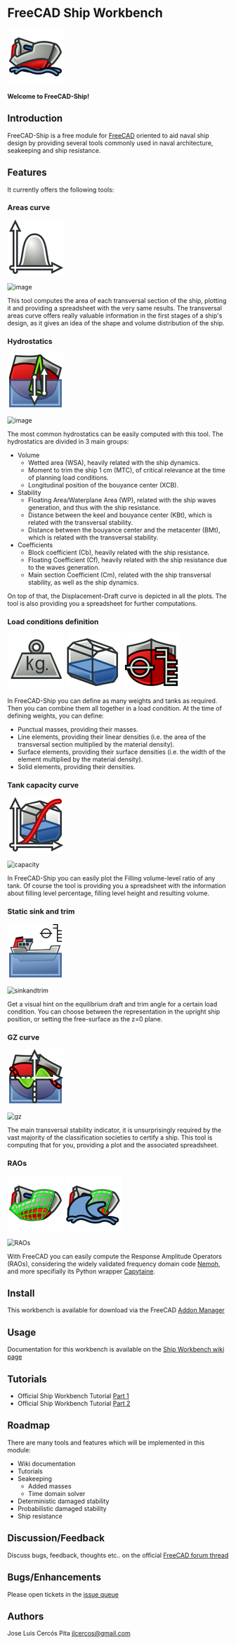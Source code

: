 # FreeCAD Ship Workbench

![Ship Workbench Logo](freecad/ship/resources/icons/Ship_Logo.svg)

**Welcome to FreeCAD-Ship!**

## Introduction
FreeCAD-Ship is a free module for [FreeCAD](https://www.freecadweb.org) oriented to aid naval ship design by providing several tools commonly used in naval architecture, seakeeping and ship resistance.

## Features
It currently offers the following tools:

### Areas curve

![Ship_AreaCurve Icon](freecad/ship/resources/icons/Ship_AreaCurve.svg)

![image](https://user-images.githubusercontent.com/4140247/128526169-e2575abd-cadf-4694-bdc7-d59530db1fed.png)

This tool computes the area of each transversal section of the ship, plotting it and providing a spreadsheet with the very same results. The transversal areas curve offers really valuable information in the first stages of a ship's design, as it gives an idea of the shape and volume distribution of the ship.

### Hydrostatics

![Ship_Hydrostatics Icon](freecad/ship/resources/icons/Ship_Hydrostatics.svg)

![image](https://user-images.githubusercontent.com/4140247/128526205-447f70aa-bbee-4631-9914-320ceab0c1b4.png)

The most common hydrostatics can be easily computed with this tool. The hydrostatics are divided in 3 main groups:

 - Volume
   - Wetted area (WSA), heavily related with the ship dynamics.
   - Moment to trim the ship 1 cm (MTC), of critical relevance at the time of planning load conditions.
   - Longitudinal position of the bouyance center (XCB).
 - Stability
   - Floating Area/Waterplane Area (WP), related with the ship waves generation, and thus with the ship resistance.
   - Distance between the keel and bouyance center (KBt), which is related with the transversal stability.
   - Distance between the bouyance center and the metacenter (BMt), which is related with the transversal stability.
 - Coefficients
   - Block coefficient (Cb), heavily related with the ship resistance.
   - Floating Coefficient (Cf), heavily related with the ship resistance due to the waves generation.
   - Main section Coefficient (Cm), related with the ship transversal stability, as well as the ship dynamics.

On top of that, the Displacement-Draft curve is depicted in all the plots. The tool is also providing you a spreadsheet for further computations.

### Load conditions definition

![Ship_Weight Icon](freecad/ship/resources/icons/Ship_Weight.svg) ![Ship_Tank Icon](freecad/ship/resources/icons/Ship_Tank.svg) ![Ship_LoadCondition Icon](freecad/ship/resources/icons/Ship_LoadCondition.svg)

In FreeCAD-Ship you can define as many weights and tanks as required. Then you can combine them all together in a load condition. At the time of defining weights, you can define:

 - Punctual masses, providing their masses.
 - Line elements, providing their linear densities (i.e. the area of the transversal section multiplied by the material density).
 - Surface elements, providing their surface densities (i.e. the width of the element multiplied by the material density).
 - Solid elements, providing their densities.

### Tank capacity curve

![Ship_CapacityCurve Icon](freecad/ship/resources/icons/Ship_CapacityCurve.svg)

![capacity](https://user-images.githubusercontent.com/1668392/137370687-677a027d-c692-4227-a01f-b889406827b0.png)

In FreeCAD-Ship you can easily plot the Filling volume-level ratio of any tank. Of course the tool is providing you a spreadsheet with the information about filling level percentage, filling level height and resulting volume.

### Static sink and trim

![Ship_SinkAndTrim Icon](freecad/ship/resources/icons/Ship_SinkAndTrim.svg)

![sinkandtrim](https://user-images.githubusercontent.com/1668392/137372659-60cf9224-db07-4a1b-82f4-590f5416fa8e.png)

Get a visual hint on the equilibrium draft and trim angle for a certain load condition. You can choose between the representation in the upright ship position, or setting the free-surface as the z=0 plane.

### GZ curve

![Ship_GZ Icon](freecad/ship/resources/icons/Ship_GZ.svg)

![gz](https://user-images.githubusercontent.com/1668392/137374233-5ed5bd86-8675-4e3d-813c-7f78adab1503.png)

The main transversal stability indicator, it is unsurprisingly required by the vast majority of the classification societies to certify a ship. This tool is computing that for you, providing a plot and the associated spreadsheet.

### RAOs

![Seakeeping_SetMesh Icon](freecad/ship/resources/icons/Seakeeping_SetMesh.svg)
![Seakeeping_RAOs Icon](freecad/ship/resources/icons/Seakeeping_RAOs.svg)

![RAOs](https://user-images.githubusercontent.com/1668392/140480149-88bbd2e4-a255-4f9d-893a-c325356d4263.png)

With FreeCAD you can easily compute the Response Amplitude Operators (RAOs), considering the widely validated frequency domain code [Nemoh](https://lheea.ec-nantes.fr/logiciels-et-brevets/nemoh-presentation-192863.kjsp), and more specifially its Python wrapper [Capytaine](https://github.com/mancellin/capytaine).

## Install

This workbench is available for download via the FreeCAD [Addon Manager](https://wiki.freecadweb.org/Addon_manager)

## Usage

Documentation for this workbench is available on the [Ship Workbench wiki page](https://wiki.freecadweb.org/Ship_Workbench)

## Tutorials

* Official Ship Workbench Tutorial [Part 1](https://wiki.freecadweb.org/FreeCAD-Ship_s60_tutorial)
* Official Ship Workbench Tutorial [Part 2](https://wiki.freecadweb.org/FreeCAD-Ship_s60_tutorial_(II))

## Roadmap

There are many tools and features which will be implemented in this module:

 - Wiki documentation
 - Tutorials
 - Seakeeping
   - Added masses
   - Time domain solver
 - Deterministic damaged stability
 - Probabilistic damaged stability
 - Ship resistance

## Discussion/Feedback

Discuss bugs, feedback, thoughts etc.. on the official [FreeCAD forum thread](https://forum.freecadweb.org/viewtopic.php?f=8&t=60885)

## Bugs/Enhancements

Please open tickets in the [issue queue](https://github.com/FreeCAD/freecad.ship/issues)

## Authors

Jose Luis Cercós Pita <jlcercos@gmail.com>
